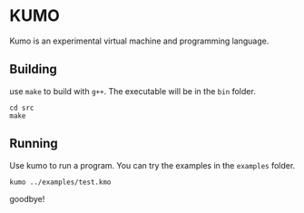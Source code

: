 KUMO
====

Kumo is an experimental virtual machine and programming language.


Building
--------

use `make` to build with `g++`.
The executable will be in the `bin` folder.

```
cd src
make
```

Running
-------
Use kumo to run a program.
You can try the examples in the `examples` folder.

```
kumo ../examples/test.kmo
```

goodbye!

